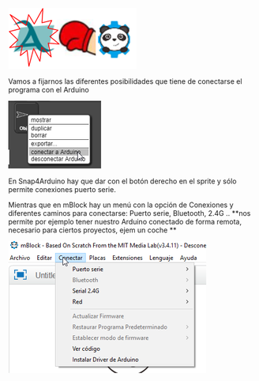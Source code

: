 ![](/images/image18.png) 

Vamos a fijarnos las diferentes posibilidades que tiene de conectarse el programa con el Arduino

![](/images/image47.png)

En Snap4Arduino hay que dar con el botón derecho en el sprite y sólo permite conexiones puerto serie.

Mientras que en mBlock hay un menú con la opción de Conexiones y diferentes caminos para conectarse: Puerto serie, Bluetooth, 2.4G .. **nos permite por ejemplo tener nuestro Arduino conectado de forma remota, necesario para ciertos proyectos, ejem un coche **

![](/images/image74.png)

